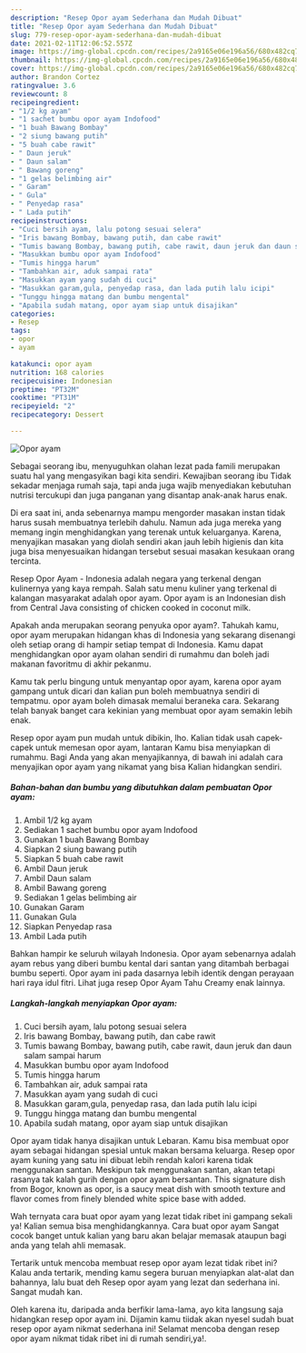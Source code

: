 ```yaml
---
description: "Resep Opor ayam Sederhana dan Mudah Dibuat"
title: "Resep Opor ayam Sederhana dan Mudah Dibuat"
slug: 779-resep-opor-ayam-sederhana-dan-mudah-dibuat
date: 2021-02-11T12:06:52.557Z
image: https://img-global.cpcdn.com/recipes/2a9165e06e196a56/680x482cq70/opor-ayam-foto-resep-utama.jpg
thumbnail: https://img-global.cpcdn.com/recipes/2a9165e06e196a56/680x482cq70/opor-ayam-foto-resep-utama.jpg
cover: https://img-global.cpcdn.com/recipes/2a9165e06e196a56/680x482cq70/opor-ayam-foto-resep-utama.jpg
author: Brandon Cortez
ratingvalue: 3.6
reviewcount: 8
recipeingredient:
- "1/2 kg ayam"
- "1 sachet bumbu opor ayam Indofood"
- "1 buah Bawang Bombay"
- "2 siung bawang putih"
- "5 buah cabe rawit"
- " Daun jeruk"
- " Daun salam"
- " Bawang goreng"
- "1 gelas belimbing air"
- " Garam"
- " Gula"
- " Penyedap rasa"
- " Lada putih"
recipeinstructions:
- "Cuci bersih ayam, lalu potong sesuai selera"
- "Iris bawang Bombay, bawang putih, dan cabe rawit"
- "Tumis bawang Bombay, bawang putih, cabe rawit, daun jeruk dan daun salam sampai harum"
- "Masukkan bumbu opor ayam Indofood"
- "Tumis hingga harum"
- "Tambahkan air, aduk sampai rata"
- "Masukkan ayam yang sudah di cuci"
- "Masukkan garam,gula, penyedap rasa, dan lada putih lalu icipi"
- "Tunggu hingga matang dan bumbu mengental"
- "Apabila sudah matang, opor ayam siap untuk disajikan"
categories:
- Resep
tags:
- opor
- ayam

katakunci: opor ayam 
nutrition: 168 calories
recipecuisine: Indonesian
preptime: "PT32M"
cooktime: "PT31M"
recipeyield: "2"
recipecategory: Dessert

---
```



![Opor ayam](https://img-global.cpcdn.com/recipes/2a9165e06e196a56/680x482cq70/opor-ayam-foto-resep-utama.jpg)

Sebagai seorang ibu, menyuguhkan olahan lezat pada famili merupakan suatu hal yang mengasyikan bagi kita sendiri. Kewajiban seorang ibu Tidak sekadar menjaga rumah saja, tapi anda juga wajib menyediakan kebutuhan nutrisi tercukupi dan juga panganan yang disantap anak-anak harus enak.

Di era  saat ini, anda sebenarnya mampu mengorder masakan instan tidak harus susah membuatnya terlebih dahulu. Namun ada juga mereka yang memang ingin menghidangkan yang terenak untuk keluarganya. Karena, menyajikan masakan yang diolah sendiri akan jauh lebih higienis dan kita juga bisa menyesuaikan hidangan tersebut sesuai masakan kesukaan orang tercinta. 

Resep Opor Ayam - Indonesia adalah negara yang terkenal dengan kulinernya yang kaya rempah. Salah satu menu kuliner yang terkenal di kalangan masyarakat adalah opor ayam. Opor ayam is an Indonesian dish from Central Java consisting of chicken cooked in coconut milk.

Apakah anda merupakan seorang penyuka opor ayam?. Tahukah kamu, opor ayam merupakan hidangan khas di Indonesia yang sekarang disenangi oleh setiap orang di hampir setiap tempat di Indonesia. Kamu dapat menghidangkan opor ayam olahan sendiri di rumahmu dan boleh jadi makanan favoritmu di akhir pekanmu.

Kamu tak perlu bingung untuk menyantap opor ayam, karena opor ayam gampang untuk dicari dan kalian pun boleh membuatnya sendiri di tempatmu. opor ayam boleh dimasak memalui beraneka cara. Sekarang telah banyak banget cara kekinian yang membuat opor ayam semakin lebih enak.

Resep opor ayam pun mudah untuk dibikin, lho. Kalian tidak usah capek-capek untuk memesan opor ayam, lantaran Kamu bisa menyiapkan di rumahmu. Bagi Anda yang akan menyajikannya, di bawah ini adalah cara menyajikan opor ayam yang nikamat yang bisa Kalian hidangkan sendiri.

<!--inarticleads1-->

##### Bahan-bahan dan bumbu yang dibutuhkan dalam pembuatan Opor ayam:

1. Ambil 1/2 kg ayam
1. Sediakan 1 sachet bumbu opor ayam Indofood
1. Gunakan 1 buah Bawang Bombay
1. Siapkan 2 siung bawang putih
1. Siapkan 5 buah cabe rawit
1. Ambil  Daun jeruk
1. Ambil  Daun salam
1. Ambil  Bawang goreng
1. Sediakan 1 gelas belimbing air
1. Gunakan  Garam
1. Gunakan  Gula
1. Siapkan  Penyedap rasa
1. Ambil  Lada putih


Bahkan hampir ke seluruh wilayah Indonesia. Opor ayam sebenarnya adalah ayam rebus yang diberi bumbu kental dari santan yang ditambah berbagai bumbu seperti. Opor ayam ini pada dasarnya lebih identik dengan perayaan hari raya idul fitri. Lihat juga resep Opor Ayam Tahu Creamy enak lainnya. 

<!--inarticleads2-->

##### Langkah-langkah menyiapkan Opor ayam:

1. Cuci bersih ayam, lalu potong sesuai selera
1. Iris bawang Bombay, bawang putih, dan cabe rawit
1. Tumis bawang Bombay, bawang putih, cabe rawit, daun jeruk dan daun salam sampai harum
1. Masukkan bumbu opor ayam Indofood
1. Tumis hingga harum
1. Tambahkan air, aduk sampai rata
1. Masukkan ayam yang sudah di cuci
1. Masukkan garam,gula, penyedap rasa, dan lada putih lalu icipi
1. Tunggu hingga matang dan bumbu mengental
1. Apabila sudah matang, opor ayam siap untuk disajikan


Opor ayam tidak hanya disajikan untuk Lebaran. Kamu bisa membuat opor ayam sebagai hidangan spesial untuk makan bersama keluarga. Resep opor ayam kuning yang satu ini dibuat lebih rendah kalori karena tidak menggunakan santan. Meskipun tak menggunakan santan, akan tetapi rasanya tak kalah gurih dengan opor ayam bersantan. This signature dish from Bogor, known as opor, is a saucy meat dish with smooth texture and flavor comes from finely blended white spice base with added. 

Wah ternyata cara buat opor ayam yang lezat tidak ribet ini gampang sekali ya! Kalian semua bisa menghidangkannya. Cara buat opor ayam Sangat cocok banget untuk kalian yang baru akan belajar memasak ataupun bagi anda yang telah ahli memasak.

Tertarik untuk mencoba membuat resep opor ayam lezat tidak ribet ini? Kalau anda tertarik, mending kamu segera buruan menyiapkan alat-alat dan bahannya, lalu buat deh Resep opor ayam yang lezat dan sederhana ini. Sangat mudah kan. 

Oleh karena itu, daripada anda berfikir lama-lama, ayo kita langsung saja hidangkan resep opor ayam ini. Dijamin kamu tiidak akan nyesel sudah buat resep opor ayam nikmat sederhana ini! Selamat mencoba dengan resep opor ayam nikmat tidak ribet ini di rumah sendiri,ya!.

